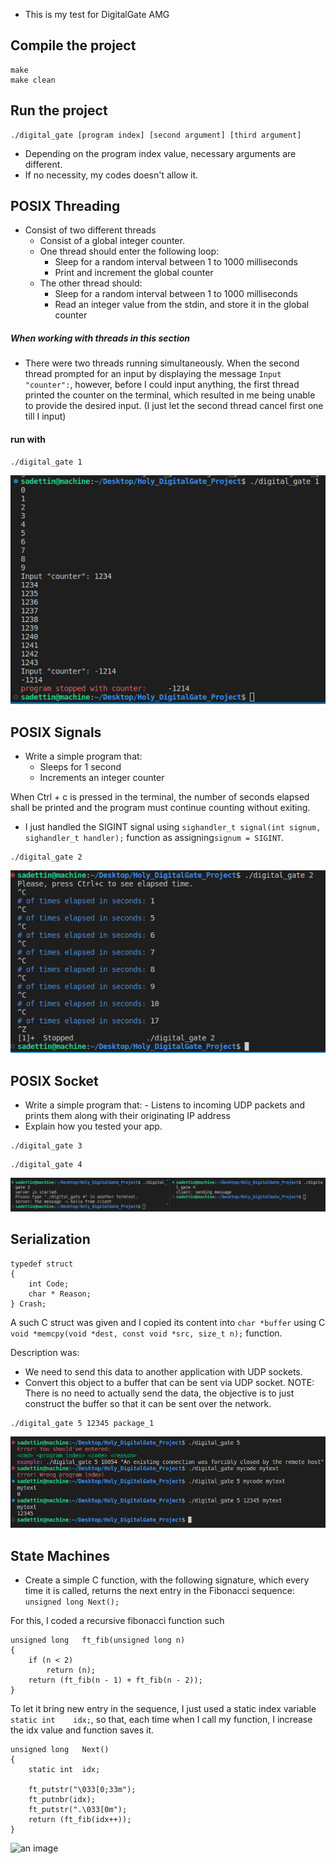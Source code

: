 - This is my test for DigitalGate AMG

## Compile the project
```
make
make clean
```

## Run the project
```
./digital_gate [program index] [second argument] [third argument]
```
- Depending on the program index value, necessary arguments are different.
- If no necessity, my codes doesn't allow it.

## POSIX Threading

- Consist of two different threads
    - Consist of a global integer counter.
    - One thread should enter the following loop:
        - Sleep for a random interval between 1 to 1000 milliseconds
        - Print and increment the global counter
    - The other thread should:
        - Sleep for a random interval between 1 to 1000 milliseconds
        - Read an integer value from the stdin, and store it in the global counter

##### When working with threads in this section
- There were two threads running simultaneously. When the second thread prompted for an input by displaying the message ```Input "counter":```, however, before I could input anything, the first thread printed the counter on the terminal, which resulted in me being unable to provide the desired input.
(I just let the second thread cancel first one till I input)

#### run with
```
./digital_gate 1
```
![an image](images/digital_gate_1.png)

## POSIX Signals

- Write a simple program that:
    - Sleeps for 1 second
    - Increments an integer counter

When Ctrl + c is pressed in the terminal, the number of seconds elapsed shall be printed and the program must continue counting without exiting.

- I just handled the SIGINT signal using ```sighandler_t signal(int signum, sighandler_t handler);``` function as assigning```signum = SIGINT```.

```
./digital_gate 2
```
![an image](images/digital_gate_2.png)

## POSIX Socket
- Write a simple program that: - Listens to incoming UDP packets and prints them along with their originating IP address
- Explain how you tested your app.
```
./digital_gate 3
```
```
./digital_gate 4
```
![an image](images/digital_gate_3_4.png)

## Serialization
```
typedef struct
{
    int Code;
    char * Reason;
} Crash;
```
A such C struct was given and I copied its content into ```char *buffer``` using C ``` void *memcpy(void *dest, const void *src, size_t n);``` function.

Description was:
- We need to send this data to another application with UDP sockets.
- Convert this object to a buffer that can be sent via UDP socket. 
NOTE: There is no need to actually send the data, the objective is to just construct the buffer so that it can be sent over the network.

```
./digital_gate 5 12345 package_1

```
![an image](images/digital_gate_5.png)

## State Machines
- Create a simple C function, with the following signature, which every time it is called, returns the next entry in the Fibonacci sequence:
```unsigned long Next();```

For this, I coded a recursive fibonacci function such
```
unsigned long	ft_fib(unsigned long n)
{
	if (n < 2)
		return (n);
	return (ft_fib(n - 1) + ft_fib(n - 2));
}
```
To let it bring new entry in the sequence, I just used a static index variable ```static int    idx;```, so that, each time when I call my function, I increase the idx value and function saves it. 
```
unsigned long	Next()
{
	static int	idx;

	ft_putstr("\033[0;33m");
	ft_putnbr(idx);
	ft_putstr(".\033[0m");
	return (ft_fib(idx++));
}
```
![an image](images/digital_gate_6.png)
